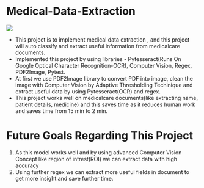 # Medical-Data-Extraction
![](https://media1.giphy.com/media/zUxhmejE6KnrdgV6RN/giphy.gif?cid=ecf05e47cvfd41w4cvjw0zow19mqa8h8inqpx63cyjxc5wlc&rid=giphy.gif&ct=g)
- This project is to implement medical data extraction , and this project will auto classify and extract useful information from medicalcare documents.
- Implemented this project by using libraries - Pytesseract(Runs On Google Optical Character Recognition-OCR), Computer Vision, Regex, PDF2Image, Pytest.
- At first we use PDF2Image library to convert PDF into image, clean the image with Computer Vision by Adaptive Thresholding Techinique and extract useful data by using Pytesseract(OCR) and regex.
- This project works well on medicalcare documents(like extracting name, patient details, medicine) and this saves time as it reduces human work and saves time from 15 min to 2 min.

# Future Goals Regarding This Project
1. As this model works well and by using advanced Computer Vision Concept like region of intrest(ROI) we can extract data with high accuracy 
2. Using further regex we can extract more useful fields in document to get more insight and save further time.
